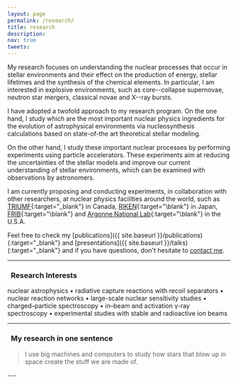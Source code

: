 ```yaml
---
layout: page
permalink: /research/
title: research
description:
nav: true
tweets:
---
```


My research focuses on understanding the nuclear processes that occur
in stellar environments and their effect on the production of energy,
stellar lifetimes and the synthesis of the chemical elements.
In particular, I am interested in explosive environments, such as
core--collapse supernovae, neutron star mergers, classical novae and
X--ray bursts.

I have adopted a twofold approach to my research program. On the one hand,
I study which are the most important nuclear physics ingredients
for the evolution of astrophysical environments via nucleosynthesis
calculations based on state-of-the art theoretical stellar modeling.

On the other hand, I study these important nuclear processes by
performing experiments using particle accelerators. These experiments
aim at reducing the uncertainties of the stellar models and improve our
current understanding of stellar environments, which can be examined
with observations by astronomers.

I am currently proposing and conducting experiments, in collaboration
with other researchers, at nuclear physics facilities around the world,
such as [TRIUMF](https://triumf.ca){:target="\_blank"} in Canada,
[RIKEN](https://www.nishina.riken.jp/ribf/){:target="\blank"} in Japan,
[FRIB](https://frib.msu.edu/){:target="\blank"} and
[Argonne National Lab](https://www.anl.gov/phy-0){:target="\blank"} in the U.S.A.

Feel free to check my [publications]({{ site.baseurl }}/publications){:target="\_blank"}
and [presentations]({{ site.baseurl }}/talks){:target="\_blank"} and if you have
questions, don't hesitate to [contact me](mailto:{{site.email}}).

---

### <i class="fa fa-search" aria-hidden="true"></i>&nbsp; Research Interests
nuclear astrophysics • radiative capture reactions with recoil separators • nuclear reaction networks • large-scale nuclear sensitivity studies 
• charged–particle spectroscopy • in–beam and activation γ-ray spectroscopy
• experimental studies with stable and radioactive ion beams

---

### <i class="fas fa-atom"></i>&nbsp; My research in one sentence

<blockquote>
<i class="fas fa-quote-left"></i> I use big machines and computers to study how stars that blow up in space create the stuff we are made of.
</blockquote>
---

